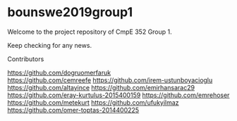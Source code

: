 # bounswe2019group1

Welcome to the project repository of CmpE 352 Group 1.

Keep checking for any news.

Contributors

https://github.com/dogruomerfaruk <br/>
https://github.com/cemreefe
https://github.com/irem-ustunboyacioglu
https://github.com/altayince
https://github.com/emirhansarac29
https://github.com/eray-kurtulus-2015400159
https://github.com/emrehoser
https://github.com/metekurt
https://github.com/ufukyilmaz
https://github.com/omer-toptas-2014400225
